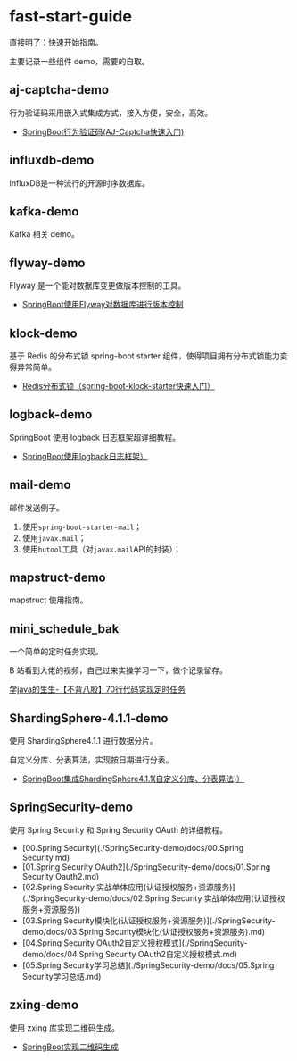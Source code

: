 # fast-start-guide

直接明了：快速开始指南。  

主要记录一些组件 demo，需要的自取。  

## aj-captcha-demo

行为验证码采用嵌入式集成方式，接入方便，安全，高效。  

- [SpringBoot行为验证码(AJ-Captcha快速入门)](./aj-captcha-demo/README.md)

## influxdb-demo

InfluxDB是一种流行的开源时序数据库。

## kafka-demo

Kafka 相关 demo。

## flyway-demo

Flyway 是一个能对数据库变更做版本控制的工具。

- [SpringBoot使用Flyway对数据库进行版本控制](./flyway-demo/README.md)

## klock-demo

基于 Redis 的分布式锁 spring-boot starter 组件，使得项目拥有分布式锁能力变得异常简单。

- [Redis分布式锁（spring-boot-klock-starter快速入门）](./klock-demo/README.md)

## logback-demo

SpringBoot 使用 logback 日志框架超详细教程。

- [SpringBoot使用logback日志框架）](./logback-demo/README.md)

## mail-demo

邮件发送例子。

1. 使用`spring-boot-starter-mail`；
2. 使用`javax.mail`；
3. 使用`hutool`工具（对`javax.mail`API的封装）；

## mapstruct-demo

mapstruct 使用指南。  

## mini_schedule_bak

一个简单的定时任务实现。

B 站看到大佬的视频，自己过来实操学习一下，做个记录留存。

[学java的生生-【不背八股】70行代码实现定时任务](https://www.bilibili.com/video/BV19jffYVE3C/?vd_source=b13a31d63cf084a4bc7e9d71d9c78835#reply113889094272315)

## ShardingSphere-4.1.1-demo

使用 ShardingSphere4.1.1 进行数据分片。  

自定义分库、分表算法，实现按日期进行分表。  

- [SpringBoot集成ShardingSphere4.1.1(自定义分库、分表算法)）](./ShardingSphere-4.1.1-demo/README.md)

## SpringSecurity-demo

使用 Spring Security 和 Spring Security OAuth 的详细教程。

- [00.Spring Security](./SpringSecurity-demo/docs/00.Spring Security.md)  
- [01.Spring Security OAuth2](./SpringSecurity-demo/docs/01.Spring Security Oauth2.md)  
- [02.Spring Security 实战单体应用(认证授权服务+资源服务)](./SpringSecurity-demo/docs/02.Spring Security 实战单体应用(认证授权服务+资源服务))  
- [03.Spring Security模块化(认证授权服务+资源服务)](./SpringSecurity-demo/docs/03.Spring Security模块化(认证授权服务+资源服务).md)  
- [04.Spring Security OAuth2自定义授权模式](./SpringSecurity-demo/docs/04.Spring Security OAuth2自定义授权模式.md)  
- [05.Spring Security学习总结](./SpringSecurity-demo/docs/05.Spring Security学习总结.md)

## zxing-demo

使用 zxing 库实现二维码生成。

- [SpringBoot实现二维码生成](./zxing-demo/README.md)



